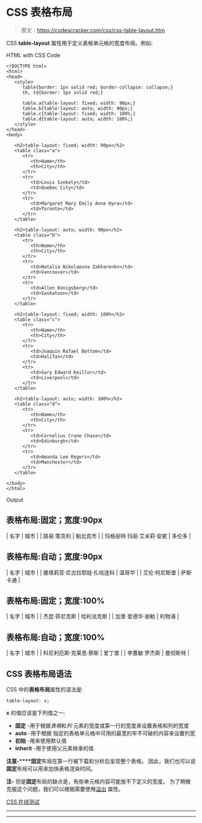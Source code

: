 # CSS 表格布局

> 原文：<https://codescracker.com/css/css-table-layout.htm>

CSS **table-layout** 属性用于定义表格单元格的宽度布局。例如:

HTML with CSS Code

```
<!DOCTYPE html>
<html>
<head>
   <style>
      table{border: 1px solid red; border-collapse: collapse;}
      th, td{border: 1px solid red;}

      table.a{table-layout: fixed; width: 90px;}
      table.b{table-layout: auto; width: 90px;}
      table.c{table-layout: fixed; width: 100%;}
      table.d{table-layout: auto; width: 100%;}
   </style>
</head>
<body>

   <h2>table-layout: fixed; width: 90px</h2>
   <table class="a">
      <tr>
         <th>Name</th>
         <th>City</th>
      </tr>
      <tr>
         <td>Louis Szekely</td>
         <td>Quebec City</td>
      </tr>
      <tr>
         <td>Margaret Mary Emily Anne Hyra</td>
         <td>Toronto</td>
      </tr>
   </table>

   <h2>table-layout: auto; width: 90px</h2>
   <table class="b">
      <tr>
         <th>Name</th>
         <th>City</th>
      </tr>
      <tr>
         <td>Natalia Nikolaevna Zakharenko</td>
         <td>Vancouver</td>
      </tr>
      <tr>
         <td>Allen Konigsberg</td>
         <td>Saskatoon</td>
      </tr>
   </table>

   <h2>table-layout: fixed; width: 100%</h2>
   <table class="c">
      <tr>
         <th>Name</th>
         <th>City</th>
      </tr>
      <tr>
         <td>Joaquin Rafael Bottom</td>
         <td>Halifax</td>
      </tr>
      <tr>
         <td>Gary Edward Keillor</td>
         <td>Liverpool</td>
      </tr>
   </table>

   <h2>table-layout: auto; width: 100%</h2>
   <table class="d">
      <tr>
         <th>Name</th>
         <th>City</th>
      </tr>
      <tr>
         <td>Cornelius Crane Chase</td>
         <td>Edinburgh</td>
      </tr>
      <tr>
         <td>Amanda Lee Rogers</td>
         <td>Manchester</td>
      </tr>
   </table>

</body>
</html>
```

Output

## 表格布局:固定；宽度:90px

| 名字 | 城市 |
| 路易·策克利 | 魁北克市 |
| 玛格丽特·玛丽·艾米莉·安妮 | 多伦多 |

## 表格布局:自动；宽度:90px

| 名字 | 城市 |
| 娜塔莉亚·尼古拉耶娃·扎哈连科 | 温哥华 |
| 艾伦·柯尼斯堡 | 萨斯卡通 |

## 表格布局:固定；宽度:100%

| 名字 | 城市 |
| 杰昆·菲尼克斯 | 哈利法克斯 |
| 加里·爱德华·谢勒 | 利物浦 |

## 表格布局:自动；宽度:100%

| 名字 | 城市 |
| 科尼利厄斯·克莱恩·蔡斯 | 爱丁堡 |
| 李蕙敏·罗杰斯 | 曼彻斯特 |

## CSS 表格布局语法

CSS 中的**表格布局**属性的语法是:

```
table-layout: x;
```

**x** 的值应该是下列值之一:

*   **固定** -用于根据*表格*和*列* 元素的宽度或第一行的宽度来设置表格和列的宽度
*   **auto** -用于根据 指定的表格单元格中可用的最宽的牢不可破的内容来设置列宽
*   **初始** -用来使用默认值
*   **inherit** -用于使用父元素继承的值

**注意-****固定**布局在第一行被下载和分析后呈现整个表格。 因此，我们也可以说**固定**布局可以用来加快表格渲染时间。

**注-** 但是**固定**布局的缺点是，有些单元格内容可能放不下定义的宽度。 为了稍微克服这个问题，我们可以根据需要使用[溢出](/css/css-overflowing-box-content.htm) 属性。

[CSS 在线测试](/exam/showtest.php?subid=5)

* * *

* * *